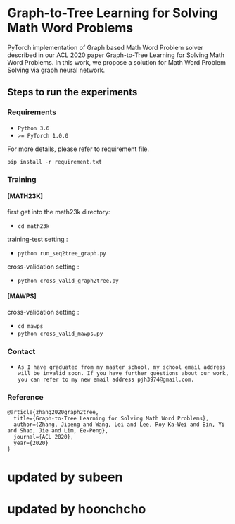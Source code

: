 # Graph-to-Tree Learning for Solving Math Word Problems

PyTorch implementation of Graph based Math Word Problem solver described in our ACL 2020 paper Graph-to-Tree Learning for Solving Math Word Problems. In this work, we propose a solution for Math Word Problem Solving via graph neural network.

## Steps to run the experiments

### Requirements
* ``Python 3.6 ``
* ``>= PyTorch 1.0.0``

For more details, please refer to requirement file.
```
pip install -r requirement.txt
```

### Training
#### [MATH23K]
first get into the math23k directory:
* ``cd math23k``

training-test setting :
* ``python run_seq2tree_graph.py``

cross-validation setting :
* ``python cross_valid_graph2tree.py``

#### [MAWPS]
cross-validation setting :
* ``cd mawps``
* ``python cross_valid_mawps.py``

### Contact
* ``As I have graduated from my master school, my school email address will be invalid soon. If you have further questions about our work, you can refer to my new email address pjh3974@gmail.com.``

### Reference
```
@article{zhang2020graph2tree,
  title={Graph-to-Tree Learning for Solving Math Word Problems},
  author={Zhang, Jipeng and Wang, Lei and Lee, Roy Ka-Wei and Bin, Yi and Shao, Jie and Lim, Ee-Peng},
  journal={ACL 2020},
  year={2020}
}
```
# updated by subeen

# updated by hoonchcho
